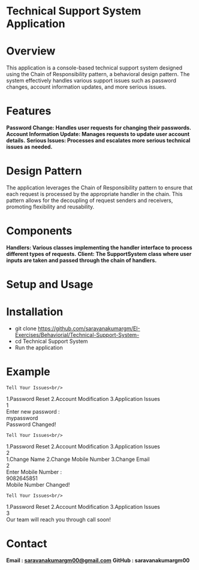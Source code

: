 # Technical Support System Application
# Overview
  This application is a console-based technical support system designed using the Chain of Responsibility pattern, a behavioral design pattern. The system effectively handles various support issues such as password changes, account information updates, and more serious issues.

# Features
**Password Change: Handles user requests for changing their passwords.**
**Account Information Update: Manages requests to update user account details.**
**Serious Issues: Processes and escalates more serious technical issues as needed.**

# Design Pattern
  The application leverages the Chain of Responsibility pattern to ensure that each request is processed by the appropriate handler in the chain. This pattern allows for the decoupling of request senders and receivers, promoting flexibility and reusability.

# Components
**Handlers: Various classes implementing the handler interface to process different types of requests.**
**Client: The SupportSystem class where user inputs are taken and passed through the chain of handlers.**

# Setup and Usage

# Installation
- git clone https://github.com/saravanakumargm/EI-Exercises/Behaviorial/Technical-Support-System-
- cd Technical Support System
- Run the application

# Example 

	Tell Your Issues<br/>
1.Password Reset 2.Account Modification 3.Application Issues<br/>
1<br/>
Enter new password : <br/>
mypassword<br/>
Password Changed!<br/>

	Tell Your Issues<br/>
 1.Password Reset 2.Account Modification 3.Application Issues<br/>
2<br/>
1.Change Name 2.Change Mobile Number 3.Change Email<br/>
2<br/>
Enter Mobile Number : <br/>
9082645851<br/>
Mobile Number Changed!<br/>

	Tell Your Issues<br/>
 1.Password Reset 2.Account Modification 3.Application Issues<br/>
3<br/>
Our team will reach you through call soon!<br/>

# Contact  
**Email : saravanakumargm00@gmail.com**
**GitHub : saravanakumargm00**
